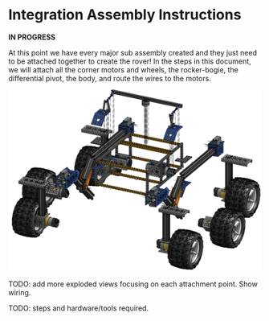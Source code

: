 # Integration Assembly Instructions

**IN PROGRESS**

At this point we have every major sub assembly created and they just need to be attached together to create the rover! In the steps in this document, we will attach all the corner motors and wheels, the rocker-bogie, the differential pivot, the body, and route the wires to the motors.

![exploded view](images/exploded_full.png)

TODO: add more exploded views focusing on each attachment point. Show wiring.

TODO: steps and hardware/tools required.
